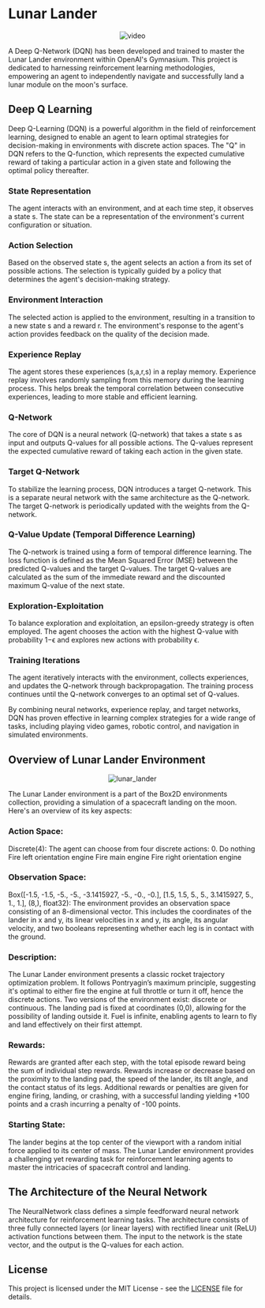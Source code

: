 # Lunar Lander

<p align="center">
  <img src="https://github.com/Neill-Erasmus/lunar-lander/assets/141222943/9445979b-819f-44ba-8878-01001bcab344" alt="video">
</p>

A Deep Q-Network (DQN) has been developed and trained to master the Lunar Lander environment within OpenAI's Gymnasium. This project is dedicated to harnessing reinforcement learning methodologies, empowering an agent to independently navigate and successfully land a lunar module on the moon's surface.

## Deep Q Learning

Deep Q-Learning (DQN) is a powerful algorithm in the field of reinforcement learning, designed to enable an agent to learn optimal strategies for decision-making in environments with discrete action spaces. The "Q" in DQN refers to the Q-function, which represents the expected cumulative reward of taking a particular action in a given state and following the optimal policy thereafter.

### State Representation

The agent interacts with an environment, and at each time step, it observes a state s. 
The state can be a representation of the environment's current configuration or situation.

### Action Selection

Based on the observed state s, the agent selects an action a from its set of possible actions.
The selection is typically guided by a policy that determines the agent's decision-making strategy.

### Environment Interaction

The selected action is applied to the environment, resulting in a transition to a new state s and a reward r. 
The environment's response to the agent's action provides feedback on the quality of the decision made.

### Experience Replay

The agent stores these experiences (s,a,r,s) in a replay memory. Experience replay involves randomly sampling 
from this memory during the learning process. This helps break the temporal correlation between consecutive 
experiences, leading to more stable and efficient learning.

### Q-Network

The core of DQN is a neural network (Q-network) that takes a state s as input and outputs Q-values for all possible actions.
The Q-values represent the expected cumulative reward of taking each action in the given state.

### Target Q-Network

To stabilize the learning process, DQN introduces a target Q-network. This is a separate neural network with the same architecture as the Q-network. The target Q-network is periodically updated with the weights from the Q-network.

### Q-Value Update (Temporal Difference Learning)

The Q-network is trained using a form of temporal difference learning. The loss function is defined as the Mean Squared Error (MSE) between the predicted Q-values and the target Q-values. The target Q-values are calculated as the sum of the immediate reward and the discounted maximum Q-value of the next state.

### Exploration-Exploitation

To balance exploration and exploitation, an epsilon-greedy strategy is often employed. The agent chooses the action with the highest Q-value with probability 1−ϵ and explores new actions with probability ϵ.

### Training Iterations

The agent iteratively interacts with the environment, collects experiences, and updates the Q-network through backpropagation. The training process continues until the Q-network converges to an optimal set of Q-values.

By combining neural networks, experience replay, and target networks, DQN has proven effective in learning complex strategies for a wide range of tasks, including playing video games, robotic control, and navigation in simulated environments.

## Overview of Lunar Lander Environment

<p align="center">
  <img src="https://github.com/Neill-Erasmus/lunar-lander/assets/141222943/8887d155-1211-4f24-a164-222219af185b" alt="lunar_lander">
</p>

The Lunar Lander environment is a part of the Box2D environments collection, providing a simulation of a spacecraft landing on the moon. Here's an overview of its key aspects:

### Action Space:

Discrete(4): The agent can choose from four discrete actions:
0. Do nothing
Fire left orientation engine
Fire main engine
Fire right orientation engine

### Observation Space:

Box([-1.5, -1.5, -5., -5., -3.1415927, -5., -0., -0.], [1.5, 1.5, 5., 5., 3.1415927, 5., 1., 1.], (8,), float32): The environment provides an observation space consisting of an 8-dimensional vector. This includes the coordinates of the lander in x and y, its linear velocities in x and y, its angle, its angular velocity, and two booleans representing whether each leg is in contact with the ground.

### Description:

The Lunar Lander environment presents a classic rocket trajectory optimization problem. It follows Pontryagin’s maximum principle, suggesting it's optimal to either fire the engine at full throttle or turn it off, hence the discrete actions.
Two versions of the environment exist: discrete or continuous. The landing pad is fixed at coordinates (0,0), allowing for the possibility of landing outside it. Fuel is infinite, enabling agents to learn to fly and land effectively on their first attempt.

### Rewards:

Rewards are granted after each step, with the total episode reward being the sum of individual step rewards.
Rewards increase or decrease based on the proximity to the landing pad, the speed of the lander, its tilt angle, and the contact status of its legs.
Additional rewards or penalties are given for engine firing, landing, or crashing, with a successful landing yielding +100 points and a crash incurring a penalty of -100 points.

### Starting State:

The lander begins at the top center of the viewport with a random initial force applied to its center of mass.
The Lunar Lander environment provides a challenging yet rewarding task for reinforcement learning agents to master the intricacies of spacecraft control and landing.

## The Architecture of the Neural Network

The NeuralNetwork class defines a simple feedforward neural network architecture for reinforcement learning tasks. The architecture consists of three fully connected layers (or linear layers) with rectified linear unit (ReLU) activation functions between them. The input to the network is the state vector, and the output is the Q-values for each action.

## License

This project is licensed under the MIT License - see the [LICENSE](LICENSE) file for details.
